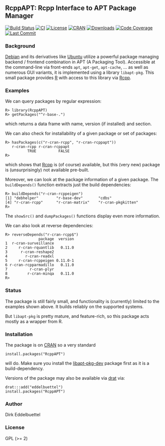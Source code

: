## RcppAPT: Rcpp Interface to APT Package Manager

[![Build Status](https://travis-ci.org/eddelbuettel/rcppapt.png)](https://travis-ci.org/eddelbuettel/rcppapt)
[![CI](https://github.com/eddelbuettel/rcppapt/workflows/ci/badge.svg)](https://github.com/eddelbuettel/rcppapt/actions?query=workflow%3Aci)
[![License](https://eddelbuettel.github.io/badges/GPL2+.svg)](http://www.gnu.org/licenses/gpl-2.0.html)
[![CRAN](http://www.r-pkg.org/badges/version/RcppAPT)](https://cran.r-project.org/package=RcppAPT)
[![Downloads](http://cranlogs.r-pkg.org/badges/RcppAPT?color=brightgreen)](https://www.r-pkg.org:443/pkg/RcppAPT)
[![Code Coverage](https://img.shields.io/codecov/c/github/eddelbuettel/rcppapt/master.svg)](https://codecov.io/github/eddelbuettel/rcppapt)
[![Last Commit](https://img.shields.io/github/last-commit/eddelbuettel/rcppapt)](https://github.com/eddelbuettel/rcppapt)

### Background

[Debian](http://www.debian.org) and its derivatives like
[Ubuntu](https://ubuntu.com/) utilize a powerful package managing backend /
frontend combination in APT (A Packaging Tool).  Accessible at the
command-line via front-ends `apt`, `apt-get`, `apt-cache`, ... as well as
numerous GUI variants, it is implemented using a library `libapt-pkg`.  This
small package provides [R](https://www.r-project.org) with access to this
library via [Rcpp](http://dirk.eddelbuettel.com/code/rcpp.html).

### Examples

We can query packages by regular expression:

```{.r}
R> library(RcppAPT)
R> getPackages("^r-base-.")
```

which returns a data frame with name, version (if installed) and section.

We can also check for installability of a given package or set of packages:

```{.r}
R> hasPackages(c("r-cran-rcpp", "r-cran-rcppapt"))
   r-cran-rcpp r-cran-rcppapt
          TRUE          FALSE
R>
```

which shows that [Rcpp](http://dirk.eddelbuettel.com/code/rcpp.html) is (of
course) available, but this (very new) package is (unsurprisingly) not
available pre-built.

Moreover, we can look at the package information of a given package.
The `buildDepends()` function extracts just the build dependencies:

```{.r}
R> buildDepends("r-cran-rcppeigen")
[1] "debhelper"        "r-base-dev"       "cdbs"
[4] "r-cran-rcpp"      "r-cran-matrix"    "r-cran-pkgkitten"
R>
```

The `showSrc()` and `dumpPackages()` functions display even more information.

We can also look at reverse dependencies:

```{.r}
R> reverseDepends("r-cran-rcpp$")
               package  version
1  r-cran-surveillance
2     r-cran-rquantlib   0.11.0
3      r-cran-reshape2
4        r-cran-readxl
5     r-cran-rcppeigen 0.11.0-1
6 r-cran-rcpparmadillo   0.11.0
7          r-cran-plyr
8         r-cran-minqa   0.11.0
R>
```

### Status

The package is still fairly small, and functionality is (currently) limited
to the examples shown above.  It builds reliably on the supported systems.

But `libapt-pkg` is pretty mature, and feature-rich, so this package acts
mostly as a wrapper from R.

### Installation

The package is on [CRAN](https://cran.r-project.org) so a very standard

```{.r}
install.packages("RcppAPT")
```

will do. Make sure you install the
[libapt-pkg-dev](https://packages.debian.org/sid/libapt-pkg-dev)
package first as it is a build-dependency.

Versions of the package may also be available via
[drat](http://dirk.eddelbuettel.com/code/drat.html) via:

```{.r}
drat:::add("eddelbuettel")
install.packages("RcppAPT")
```


### Author

Dirk Eddelbuettel

### License

GPL (>= 2)
